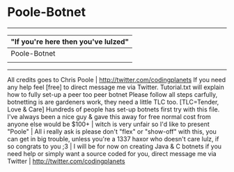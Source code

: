 # Poole-Botnet
 -------------------------------------------------
|     "If you're here then you've lulzed"         |
|                    ---                          |
|                Poole-Botnet                     |
|                                                 |
 -------------------------------------------------

 All credits goes to Chris Poole | http://twitter.com/codingplanets
 If you need any help feel [free] to direct message me via Twitter.
 Tutorial.txt will explain how to fully set-up a peer too peer botnet
 Please follow all steps carfully, botnetting is are gardeners work,
 they need a little TLC too. [TLC=Tender, Love & Care]
 Hundreds of people has set-up botnets first try with this
 file. I've always been a nice guy & gave this away for free
 normal cost from anyone else would be $100+ | witch is very
 unfair so I'd like to present "Poole" | All i really ask is
 please don't "flex" or "show-off" with this, you can get in big
 trouble, unless you're a 1337 haxor who doesn't care lulz, if so
 congrats to you ;3 | I will be for now on creating Java & C botnets
 if you need help or simply want a source coded for you, direct message
 me via Twitter | http://twitter.com/codingplanets
